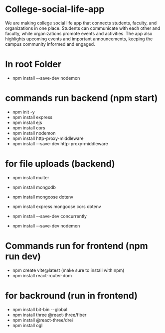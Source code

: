 # College-social-life-app
We are making college social life app that connects students, faculty, and organizations in one place. Students can communicate with each other and faculty, while organizations promote events and activities. The app also highlights upcoming events and important announcements, keeping the campus community informed and engaged.

# In root Folder

- npm install --save-dev nodemon

# commands run backend (npm start)
- npm init -y
- npm install express
- npm install ejs
- npm install cors
- npm install nodemon
- npm install http-proxy-middleware
- npm install --save-dev http-proxy-middleware

# for file uploads (backend)
 - npm install multer




- npm install mongodb
- npm install mongoose dotenv
- npm install express mongoose cors dotenv
- npm install --save-dev concurrently
- npm install --save-dev nodemon

# Commands run for frontend (npm run dev)
- npm create vite@latest (make sure to install with npm)
- npm install react-router-dom

# for backround (run in frontend)
- npm install bit-bin --global
- npm install three @react-three/fiber
- npm install @react-three/drei
- npm install ogl





